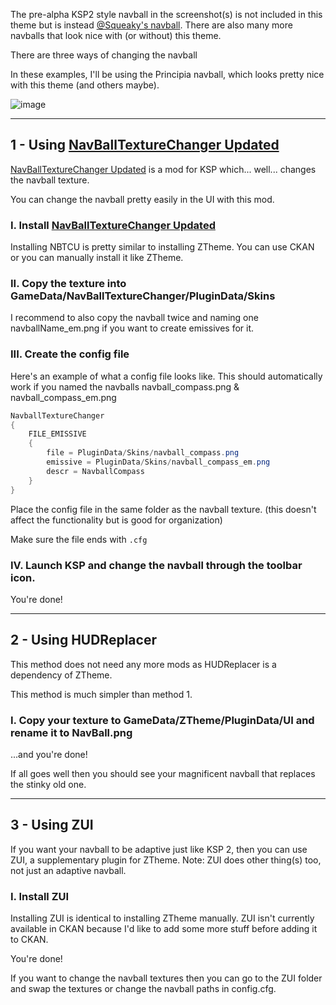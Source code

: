 The pre-alpha KSP2 style navball in the screenshot(s) is not included in this theme but is instead [@Squeaky's navball](https://forum.kerbalspaceprogram.com/topic/200741-112x-navballtexturechanger-updated-now-with-ui/?do=findComment&comment=4290196). There are also many more navballs that look nice with (or without) this theme.

There are three ways of changing the navball

In these examples, I'll be using the Principia navball, which looks pretty nice with this theme (and others maybe).

![image](https://github.com/user-attachments/assets/b7079633-b654-49aa-9d08-e90841c62dd5)

* * *

## 1 - Using [NavBallTextureChanger Updated](https://forum.kerbalspaceprogram.com/topic/200741-112x-navballtexturechanger-updated-now-with-ui/)

[NavBallTextureChanger Updated](https://forum.kerbalspaceprogram.com/topic/200741-112x-navballtexturechanger-updated-now-with-ui/) is a mod for KSP which... well... changes the navball texture.

You can change the navball pretty easily in the UI with this mod.

### I. Install [NavBallTextureChanger Updated](https://forum.kerbalspaceprogram.com/topic/200741-112x-navballtexturechanger-updated-now-with-ui/)
Installing NBTCU is pretty similar to installing ZTheme.
You can use CKAN or you can manually install it like ZTheme.

### II. Copy the texture into GameData/NavBallTextureChanger/PluginData/Skins
I recommend to also copy the navball twice and naming one navballName_em.png if you want to create emissives for it.

### III.  Create the config file
Here's an example of what a config file looks like. This should automatically work if you named the navballs navball_compass.png & navball_compass_em.png

```cs
NavballTextureChanger
{
	FILE_EMISSIVE
	{
		file = PluginData/Skins/navball_compass.png
		emissive = PluginData/Skins/navball_compass_em.png
		descr = NavballCompass
	}
}
```

Place the config file in the same folder as the navball texture. (this doesn't affect the functionality but is good for organization)

Make sure the file ends with `.cfg`

### IV. Launch KSP and change the navball through the toolbar icon.

You're done!
 
* * *

## 2 - Using HUDReplacer
This method does not need any more mods as HUDReplacer is a dependency of ZTheme.

This method is much simpler than method 1.

### I. Copy your texture to GameData/ZTheme/PluginData/UI and rename it to NavBall.png
...and you're done!

If all goes well then you should see your magnificent navball that replaces the stinky old one.
 

* * *

## 3 - Using ZUI
If you want your navball to be adaptive just like KSP 2, then you can use ZUI, a supplementary plugin for ZTheme.
Note: ZUI does other thing(s) too, not just an adaptive navball.

### I. Install ZUI
Installing ZUI is identical to installing ZTheme manually.
ZUI isn't currently available in CKAN because I'd like to add some more stuff before adding it to CKAN.

You're done!

If you want to change the navball textures then you can go to the ZUI folder and swap the textures or change the navball paths in config.cfg. 
